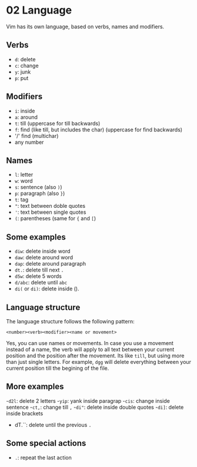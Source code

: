 # 02 Language

Vim has its own language, based on verbs, names and modifiers.

## Verbs

- `d`: delete
- `c`: change
- `y`: junk
- `p`: put

## Modifiers

- `i`: inside
- `a`: around
- `t`: till (uppercase for till backwards)
- `f`: find (like till, but includes the char) (uppercase for find backwards)
- '/' find (multichar)
- any number

## Names

- `l`: letter
- `w`: word
- `s`: sentence (also `)`)
- `p`: paragraph (also `}`)
- `t`: tag
- `"`: text between doble quotes
- `'`: text between single quotes
- `(`: parentheses (same for `{` and `[`)

## Some examples

- `diw`: delete inside word
- `daw`: delete around word
- `dap`: delete around paragraph
- `dt.`: delete till next `.`
- `d5w`: delete 5 words
- `d/abc`: delete until `abc`
- `di(` or `di)`: delete inside ().

## Language structure

The language structure follows the following pattern:

```
<number><verb><modifier><name or movement>
```

Yes, you can use names or movements. In case you use a movement instead of a name, the verb will apply to all text between your current position and the position after the movement. Its like `till`, but using more than just single letters. For example, `dgg` will delete everything between your current position till the begining of the file.

## More examples

-`d2l`: delete 2 letters 
-`yip`: yank inside paragrap 
-`cis`: change inside sentence 
-`ct,`: change till `,` 
-`di"`: delete inside double quotes 
-`di]`: delete inside brackets
- dT.``: delete until the previous `.`

## Some special actions

- `.`: repeat the last action
